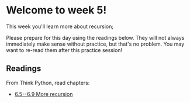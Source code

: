 # Welcome to week 5!

This week you'll learn more about recursion;

Please prepare for this day using the readings below. They will not always
immediately make sense without practice, but that's no problem. You may want
to re-read them after this practice session!

## Readings

From Think Python, read chapters:

* [6.5--6.9 More recursion](http://www.greenteapress.com/thinkpython/html/thinkpython007.html#toc70)
